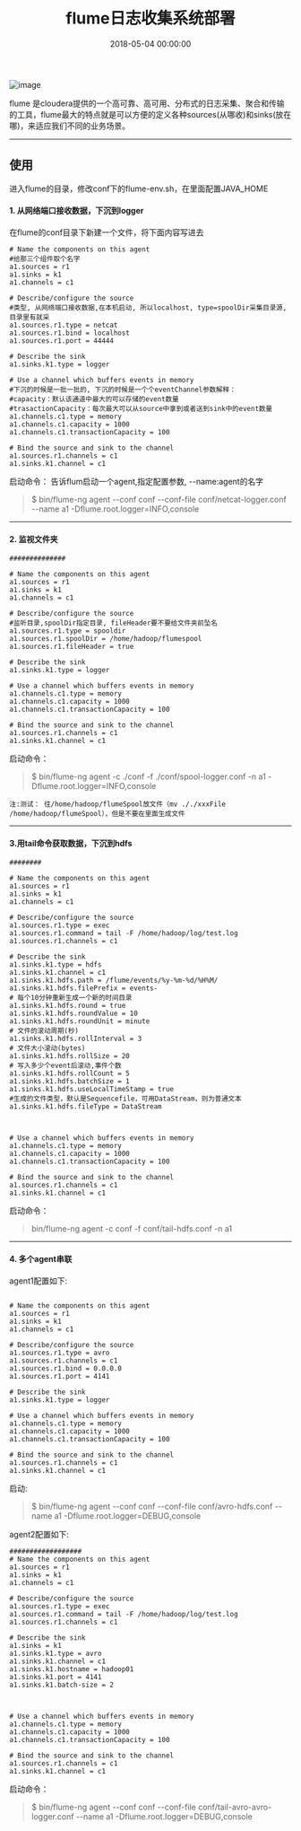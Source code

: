﻿---
layout: post
title: flume日志收集系统部署

date: 2018-05-04 00:00:00
categories: 大数据
tags: Flume
---

![image](https://i.loli.net/2019/06/30/5d18454f5db5e60715.jpg)

flume 是cloudera提供的一个高可靠、高可用、分布式的日志采集、聚合和传输的工具，flume最大的特点就是可以方便的定义各种sources(从哪收)和sinks(放在哪)，来适应我们不同的业务场景。

---

## 使用

进入flume的目录，修改conf下的flume-env.sh，在里面配置JAVA_HOME

#### 1. 从网络端口接收数据，下沉到logger

在flume的conf目录下新建一个文件，将下面内容写进去

```shell
# Name the components on this agent
#给那三个组件取个名字
a1.sources = r1
a1.sinks = k1
a1.channels = c1

# Describe/configure the source
#类型, 从网络端口接收数据,在本机启动, 所以localhost, type=spoolDir采集目录源,目录里有就采
a1.sources.r1.type = netcat
a1.sources.r1.bind = localhost
a1.sources.r1.port = 44444

# Describe the sink
a1.sinks.k1.type = logger

# Use a channel which buffers events in memory
#下沉的时候是一批一批的, 下沉的时候是一个个eventChannel参数解释：
#capacity：默认该通道中最大的可以存储的event数量
#trasactionCapacity：每次最大可以从source中拿到或者送到sink中的event数量
a1.channels.c1.type = memory
a1.channels.c1.capacity = 1000
a1.channels.c1.transactionCapacity = 100

# Bind the source and sink to the channel
a1.sources.r1.channels = c1
a1.sinks.k1.channel = c1
```

启动命令：  告诉flum启动一个agent,指定配置参数, --name:agent的名字  

> $ bin/flume-ng agent --conf conf --conf-file conf/netcat-logger.conf --name a1 -Dflume.root.logger=INFO,console

---

#### 2. 监视文件夹

```shell
##############

# Name the components on this agent
a1.sources = r1
a1.sinks = k1
a1.channels = c1

# Describe/configure the source
#监听目录,spoolDir指定目录, fileHeader要不要给文件夹前坠名
a1.sources.r1.type = spooldir
a1.sources.r1.spoolDir = /home/hadoop/flumespool
a1.sources.r1.fileHeader = true

# Describe the sink
a1.sinks.k1.type = logger

# Use a channel which buffers events in memory
a1.channels.c1.type = memory
a1.channels.c1.capacity = 1000
a1.channels.c1.transactionCapacity = 100

# Bind the source and sink to the channel
a1.sources.r1.channels = c1
a1.sinks.k1.channel = c1
```

启动命令：  

> $ bin/flume-ng agent -c ./conf -f ./conf/spool-logger.conf -n a1 -Dflume.root.logger=INFO,console

`注:测试： 往/home/hadoop/flumeSpool放文件（mv ././xxxFile /home/hadoop/flumeSpool），但是不要在里面生成文件`

---

#### 3.用tail命令获取数据，下沉到hdfs

```shell
########

# Name the components on this agent
a1.sources = r1
a1.sinks = k1
a1.channels = c1

# Describe/configure the source
a1.sources.r1.type = exec
a1.sources.r1.command = tail -F /home/hadoop/log/test.log
a1.sources.r1.channels = c1

# Describe the sink
a1.sinks.k1.type = hdfs
a1.sinks.k1.channel = c1
a1.sinks.k1.hdfs.path = /flume/events/%y-%m-%d/%H%M/
a1.sinks.k1.hdfs.filePrefix = events-
# 每个10分钟重新生成一个新的时间目录
a1.sinks.k1.hdfs.round = true
a1.sinks.k1.hdfs.roundValue = 10
a1.sinks.k1.hdfs.roundUnit = minute
# 文件的滚动周期(秒)
a1.sinks.k1.hdfs.rollInterval = 3
# 文件大小滚动(bytes)
a1.sinks.k1.hdfs.rollSize = 20
# 写入多少个event后滚动,事件个数
a1.sinks.k1.hdfs.rollCount = 5
a1.sinks.k1.hdfs.batchSize = 1
a1.sinks.k1.hdfs.useLocalTimeStamp = true
#生成的文件类型，默认是Sequencefile，可用DataStream，则为普通文本
a1.sinks.k1.hdfs.fileType = DataStream



# Use a channel which buffers events in memory
a1.channels.c1.type = memory
a1.channels.c1.capacity = 1000
a1.channels.c1.transactionCapacity = 100

# Bind the source and sink to the channel
a1.sources.r1.channels = c1
a1.sinks.k1.channel = c1
```

启动命令：

> bin/flume-ng agent -c conf -f conf/tail-hdfs.conf -n a1

---

#### 4. 多个agent串联

agent1配置如下:

```shell

# Name the components on this agent
a1.sources = r1
a1.sinks = k1
a1.channels = c1

# Describe/configure the source
a1.sources.r1.type = avro
a1.sources.r1.channels = c1
a1.sources.r1.bind = 0.0.0.0
a1.sources.r1.port = 4141

# Describe the sink
a1.sinks.k1.type = logger

# Use a channel which buffers events in memory
a1.channels.c1.type = memory
a1.channels.c1.capacity = 1000
a1.channels.c1.transactionCapacity = 100

# Bind the source and sink to the channel
a1.sources.r1.channels = c1
a1.sinks.k1.channel = c1
```

启动:

> $ bin/flume-ng agent --conf conf --conf-file conf/avro-hdfs.conf --name a1 -Dflume.root.logger=DEBUG,console

agent2配置如下:

```shell
##################
# Name the components on this agent
a1.sources = r1
a1.sinks = k1
a1.channels = c1

# Describe/configure the source
a1.sources.r1.type = exec
a1.sources.r1.command = tail -F /home/hadoop/log/test.log
a1.sources.r1.channels = c1

# Describe the sink
a1.sinks = k1
a1.sinks.k1.type = avro
a1.sinks.k1.channel = c1
a1.sinks.k1.hostname = hadoop01
a1.sinks.k1.port = 4141
a1.sinks.k1.batch-size = 2



# Use a channel which buffers events in memory
a1.channels.c1.type = memory
a1.channels.c1.capacity = 1000
a1.channels.c1.transactionCapacity = 100

# Bind the source and sink to the channel
a1.sources.r1.channels = c1
a1.sinks.k1.channel = c1

```
启动命令：
> $ bin/flume-ng agent --conf conf --conf-file conf/tail-avro-avro-logger.conf --name a1 -Dflume.root.logger=DEBUG,console